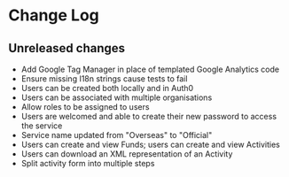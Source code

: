 # Change Log

## Unreleased changes

- Add Google Tag Manager in place of templated Google Analytics code
- Ensure missing I18n strings cause tests to fail
- Users can be created both locally and in Auth0
- Users can be associated with multiple organisations
- Allow roles to be assigned to users
- Users are welcomed and able to create their new password to access the service
- Service name updated from "Overseas" to "Official"
- Users can create and view Funds; users can create and view Activities
- Users can download an XML representation of an Activity
- Split activity form into multiple steps
